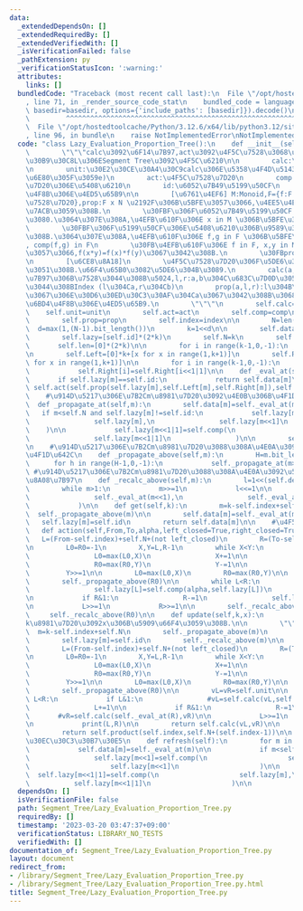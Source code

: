 ```yaml
---
data:
  _extendedDependsOn: []
  _extendedRequiredBy: []
  _extendedVerifiedWith: []
  _isVerificationFailed: false
  _pathExtension: py
  _verificationStatusIcon: ':warning:'
  attributes:
    links: []
  bundledCode: "Traceback (most recent call last):\n  File \"/opt/hostedtoolcache/Python/3.12.6/x64/lib/python3.12/site-packages/onlinejudge_verify/documentation/build.py\"\
    , line 71, in _render_source_code_stat\n    bundled_code = language.bundle(stat.path,\
    \ basedir=basedir, options={'include_paths': [basedir]}).decode()\n          \
    \         ^^^^^^^^^^^^^^^^^^^^^^^^^^^^^^^^^^^^^^^^^^^^^^^^^^^^^^^^^^^^^^^^^^^^^^^^^^^^^^^^^\n\
    \  File \"/opt/hostedtoolcache/Python/3.12.6/x64/lib/python3.12/site-packages/onlinejudge_verify/languages/python.py\"\
    , line 96, in bundle\n    raise NotImplementedError\nNotImplementedError\n"
  code: "class Lazy_Evaluation_Proportion_Tree():\n    def __init__(self,L,calc,unit,act,comp,id,prop,index=1):\n\
    \        \"\"\"calc\u3092\u6F14\u7B97,act\u3092\u4F5C\u7528\u3068\u3059\u308B\u30EA\
    \u30B9\u30C8L\u306ESegment Tree\u3092\u4F5C\u6210\n\n        calc:\u6F14\u7B97\
    \n        unit:\u30E2\u30CE\u30A4\u30C9calc\u306E\u5358\u4F4D\u5143 (xe=ex=x\u3092\
    \u6E80\u305F\u3059e)\n        act:\u4F5C\u7528\u7D20\n        comp:\u4F5C\u7528\
    \u7D20\u306E\u5408\u6210\n        id:\u6052\u7B49\u5199\u50CF\n        prop:\u6BD4\
    \u4F8B\u306E\u4ED5\u65B9\n\n        [\u6761\u4EF6] M:Monoid,F={f:F x M\u2192 M:\u4F5C\
    \u7528\u7D20},prop:F x N \u2192F\u306B\u5BFE\u3057\u3066,\u4EE5\u4E0B\u304C\u6210\
    \u7ACB\u3059\u308B.\n        \u30FBF\u306F\u6052\u7B49\u5199\u50CF id \u3092\u542B\
    \u3080.\u3064\u307E\u308A,\u4EFB\u610F\u306E x in M \u306B\u5BFE\u3057\u3066 id(x)=x\n\
    \        \u30FBF\u306F\u5199\u50CF\u306E\u5408\u6210\u306B\u9589\u3058\u3066\u3044\
    \u308B.\u3064\u307E\u308A,\u4EFB\u610F\u306E f,g in F \u306B\u5BFE\u3057\u3066\
    , comp(f,g) in F\n        \u30FB\u4EFB\u610F\u306E f in F, x,y in M \u306B\u5BFE\
    \u3057\u3066,f(x*y)=f(x)*f(y)\u3067\u3042\u308B.\n        \u30FBprop(f,2n)(x,y)=prop(f,n)(x)*prop(f,n)(y)\n\
    \n        [\u6CE8\u8A18]\n        \u4F5C\u7528\u7D20\u306F\u5DE6\u304B\u3089\u639B\
    \u3051\u308B.\u66F4\u65B0\u3082\u5DE6\u304B\u3089.\n        calc(a,b,l,r):a,b:\u8A08\
    \u7B97\u306B\u7528\u3044\u308B\u5024,l,r:a,b\u304C\u683C\u7D0D\u3055\u308C\u3066\
    \u3044\u308BIndex (l\u304Ca,r\u304Cb)\n        prop(a,l,r):l\u304B\u3089r\u307E\
    \u3067\u306E\u30D6\u30ED\u30C3\u30AF\u304Ca\u3067\u3042\u308B\u3068\u304D\u306E\
    \u6BD4\u4F8B\u306E\u4ED5\u65B9.\n        \"\"\"\n        self.calc=calc\n    \
    \    self.unit=unit\n        self.act=act\n        self.comp=comp\n        self.id=id\n\
    \        self.prop=prop\n        self.index=index\n\n        N=len(L)\n      \
    \  d=max(1,(N-1).bit_length())\n        k=1<<d\n\n        self.data=[unit]*k+L+[unit]*(k-len(L))\n\
    \        self.lazy=[self.id]*(2*k)\n        self.N=k\n        self.depth=d\n \
    \       self.len=[0]*(2*k)\n\n        for i in range(k-1,0,-1):\n            self.data[i]=calc(self.data[i<<1],self.data[i<<1|1],i<<1,i<<1|1)\n\
    \n        self.Left=[0]*k+[x for x in range(1,k+1)]\n        self.Right=[0]*k+[x\
    \ for x in range(1,k+1)]\n\n        for i in range(k-1,0,-1):\n            self.Left[i]=self.Left[i<<1]\n\
    \            self.Right[i]=self.Right[i<<1|1]\n\n    def _eval_at(self,m):\n \
    \       if self.lazy[m]==self.id:\n            return self.data[m]\n        return\
    \ self.act(self.prop(self.lazy[m],self.Left[m],self.Right[m]),self.data[m])\n\n\
    \    #\u914D\u5217\u306E\u7B2Cm\u8981\u7D20\u3092\u4E0B\u306B\u4F1D\u642C\n  \
    \  def _propagate_at(self,m):\n        self.data[m]=self._eval_at(m)\n\n     \
    \   if m<self.N and self.lazy[m]!=self.id:\n            self.lazy[m<<1]=self.comp(\n\
    \                self.lazy[m],\n                self.lazy[m<<1]\n            \
    \    )\n\n            self.lazy[m<<1|1]=self.comp(\n                self.lazy[m],\n\
    \                self.lazy[m<<1|1]\n                )\n\n        self.lazy[m]=self.id\n\
    \n    #\u914D\u5217\u306E\u7B2Cm\u8981\u7D20\u3088\u308A\u4E0A\u3092\u5168\u3066\
    \u4F1D\u642C\n    def _propagate_above(self,m):\n        H=m.bit_length()\n  \
    \      for h in range(H-1,0,-1):\n            self._propagate_at(m>>h)\n\n   \
    \ #\u914D\u5217\u306E\u7B2Cm\u8981\u7D20\u3088\u308A\u4E0A\u3092\u5168\u3066\u518D\
    \u8A08\u7B97\n    def _recalc_above(self,m):\n        l=1<<(self.depth+1-m.bit_length())\n\
    \        while m>1:\n            m>>=1\n            l<<=1\n\n            self.data[m]=self.calc(\n\
    \                self._eval_at(m<<1),\n                self._eval_at(m<<1|1)\n\
    \            )\n\n    def get(self,k):\n        m=k-self.index+self.N\n      \
    \  self._propagate_above(m)\n\n        self.data[m]=self._eval_at(m)\n\n     \
    \   self.lazy[m]=self.id\n        return self.data[m]\n\n    #\u4F5C\u7528\n \
    \   def action(self,From,To,alpha,left_closed=True,right_closed=True):\n     \
    \   L=(From-self.index)+self.N+(not left_closed)\n        R=(To-self.index)+self.N+(right_closed)\n\
    \n        L0=R0=-1\n        X,Y=L,R-1\n        while X<Y:\n            if X&1:\n\
    \                L0=max(L0,X)\n                X+=1\n\n            if Y&1==0:\n\
    \                R0=max(R0,Y)\n                Y-=1\n\n            X>>=1\n   \
    \         Y>>=1\n\n        L0=max(L0,X)\n        R0=max(R0,Y)\n\n        self._propagate_above(L0)\n\
    \        self._propagate_above(R0)\n\n        while L<R:\n            if L&1:\n\
    \                self.lazy[L]=self.comp(alpha,self.lazy[L])\n                L+=1\n\
    \n            if R&1:\n                R-=1\n                self.lazy[R]=self.comp(alpha,self.lazy[R])\n\
    \n            L>>=1\n            R>>=1\n\n        self._recalc_above(L0)\n   \
    \     self._recalc_above(R0)\n\n    def update(self,k,x):\n        \"\"\" \u7B2C\
    k\u8981\u7D20\u3092x\u306B\u5909\u66F4\u3059\u308B.\n\n        \"\"\"\n      \
    \  m=k-self.index+self.N\n        self._propagate_above(m)\n        self.data[m]=x\n\
    \        self.lazy[m]=self.id\n        self._recalc_above(m)\n\n    def product(self,From,To,left_closed=True,right_closed=True):\n\
    \        L=(From-self.index)+self.N+(not left_closed)\n        R=(To-self.index)+self.N+(right_closed)\n\
    \n        L0=R0=-1\n        X,Y=L,R-1\n        while X<Y:\n            if X&1:\n\
    \                L0=max(L0,X)\n                X+=1\n\n            if Y&1==0:\n\
    \                R0=max(R0,Y)\n                Y-=1\n\n            X>>=1\n   \
    \         Y>>=1\n\n        L0=max(L0,X)\n        R0=max(R0,Y)\n\n        self._propagate_above(L0)\n\
    \        self._propagate_above(R0)\n\n        vL=vR=self.unit\n\n        while\
    \ L<R:\n            if L&1:\n                #vL=self.calc(vL,self._eval_at(L))\n\
    \                L+=1\n\n            if R&1:\n                R-=1\n         \
    \       #vR=self.calc(self._eval_at(R),vR)\n\n            L>>=1\n            R>>=1\n\
    \n            print(L,R)\n\n        return self.calc(vL,vR)\n\n    def all_product(self):\n\
    \        return self.product(self.index,self.N+(self.index-1))\n\n    #\u30EA\u30D5\
    \u30EC\u30C3\u30B7\u30E5\n    def refresh(self):\n        for m in range(1,2*self.N):\n\
    \            self.data[m]=self._eval_at(m)\n\n            if m<self.N and self.lazy[m]!=self.id:\n\
    \                self.lazy[m<<1]=self.comp(\n                    self.lazy[m],\n\
    \                    self.lazy[m<<1]\n                    )\n\n              \
    \  self.lazy[m<<1|1]=self.comp(\n                    self.lazy[m],\n         \
    \           self.lazy[m<<1|1]\n                    )\n\n            self.lazy[m]=self.id\n"
  dependsOn: []
  isVerificationFile: false
  path: Segment_Tree/Lazy_Evaluation_Proportion_Tree.py
  requiredBy: []
  timestamp: '2023-03-20 03:47:37+09:00'
  verificationStatus: LIBRARY_NO_TESTS
  verifiedWith: []
documentation_of: Segment_Tree/Lazy_Evaluation_Proportion_Tree.py
layout: document
redirect_from:
- /library/Segment_Tree/Lazy_Evaluation_Proportion_Tree.py
- /library/Segment_Tree/Lazy_Evaluation_Proportion_Tree.py.html
title: Segment_Tree/Lazy_Evaluation_Proportion_Tree.py
---
```

